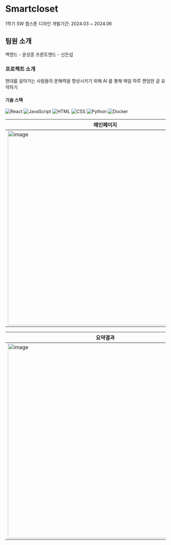 # Smartcloset
1학기 SW 캡스톤 디자인
개발기간: 2024.03 ~ 2024.06

## 팀원 소개
백엔드 - 윤성훈
프론트엔드 - 신은섭

### 프로젝트 소개
현대를 살아가는 사람들의 문해력을 향상시키기 위해 AI 를 통해 매일 하루 랜덤한 글 요약하기

#### 기술 스택
![React](https://img.shields.io/badge/React-61DAFB?style=flat&logo=React&logoColor=white)
![JavaScript](https://img.shields.io/badge/JavaScript-61DAFB?style=flat&logo=React&logoColor=white)
![HTML](https://img.shields.io/badge/HTML-E34F26?style=flat&logo=HTML5&logoColor=white)
![CSS](https://img.shields.io/badge/CSS-1572B6?style=flat&logo=CSS3&logoColor=white)
![Python](https://img.shields.io/badge/Python-007396?style=flat&logo=Java&logoColor=white)
![Docker](https://img.shields.io/badge/Docker-007396?style=flat&logo=Java&logoColor=white)


| 메인페이지 | 요약하는 페이지 |
| ------------ | ------------- |
| <img width="612" alt="image" src="https://github.com/user-attachments/assets/5ab0d261-f28e-49dd-a3f3-184761a19ab3"> | <img width="612" alt="image" src="https://github.com/user-attachments/assets/5680df75-4cfa-47c7-ae8a-0c194a2b44e2">|

| 요약결과 | 내 정보 요약글 모음 |
| ------------ | ------------- |
| <img width="612" alt="image" src="https://github.com/user-attachments/assets/5f1f9c8f-6edb-4aea-8042-7bd297275fde"> | <img width="612" alt="image" src="https://github.com/user-attachments/assets/c527048d-de0c-4f9b-9cd5-f41599eb0b67">|



